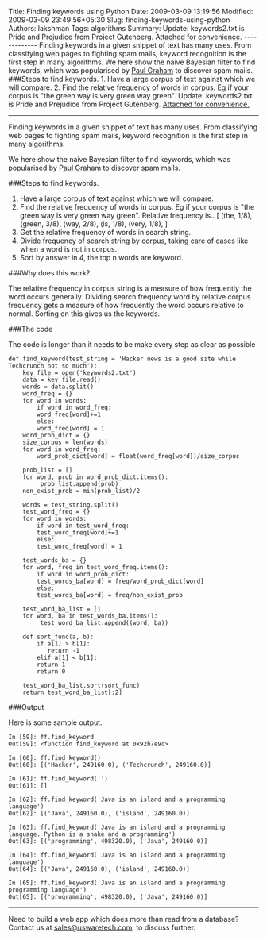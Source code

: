 Title: Finding keywords using Python
Date: 2009-03-09 13:19:56
Modified: 2009-03-09 23:49:56+05:30
Slug: finding-keywords-using-python
Authors: lakshman
Tags: algorithms
Summary: Update: keywords2.txt is Pride and Prejudice from Project Gutenberg. <a href='http://uswaretech.com/blog/wp-content/uploads/2009/03/keywords2.txt'>Attached for convenience.</a> ------------- Finding keywords in a given snippet of text has many uses. From classifying web pages to fighting spam mails, keyword recognition is the first step in many algorithms. We here show the naive Bayesian filter to find keywords, which was popularised by [Paul Graham](http://www.paulgraham.com/spam.html) to discover spam mails. ###Steps to find keywords. 1. Have a large corpus of text against which we will compare. 2. Find the relative frequency of words in corpus. Eg if your corpus is "the green way is very green way green".
Update: keywords2.txt is Pride and Prejudice from Project Gutenberg. <a href='http://uswaretech.com/blog/wp-content/uploads/2009/03/keywords2.txt'>Attached for convenience.</a>

-------------

Finding keywords in a given snippet of text has many uses. From classifying web pages to fighting spam mails, keyword recognition is the first step
in many algorithms.

We here show the naive Bayesian filter to find keywords, which was popularised by [Paul Graham](http://www.paulgraham.com/spam.html) to discover spam mails.

###Steps to find keywords.

1. Have a large corpus of text against which we will compare.
2. Find the relative frequency of words in corpus. Eg if your corpus is "the green way is very green way green".
Relative frequency is..
[
(the, 1/8),
(green, 3/8),
(way, 2/8),
(is, 1/8),
(very, 1/8),
]
3. Get the relative frequency of words in search string.
4. Divide frequency of search string by corpus, taking care of cases like when a word is not in corpus.
5. Sort by answer in 4, the top n words are keyword.

###Why does this work?

The relative frequency in corpus string is a measure of how frequently the word occurs generally. Dividing search frequency word by
relative corpus frequency gets a measure of how frequently the word occurs relative to normal. Sorting on this gives us the keywords.

###The code

The code is longer than it needs to be make every step as clear as possible

	def find_keyword(test_string = 'Hacker news is a good site while Techcrunch not so much'):
		key_file = open('keywords2.txt')
		data = key_file.read()
		words = data.split()
		word_freq = {}
		for word in words:
		    if word in word_freq:
			word_freq[word]+=1
		    else:
			word_freq[word] = 1
		word_prob_dict = {}
		size_corpus = len(words)
		for word in word_freq:
		    word_prob_dict[word] = float(word_freq[word])/size_corpus

		prob_list = []
		for word, prob in word_prob_dict.items():
		     prob_list.append(prob)
		non_exist_prob = min(prob_list)/2

		words = test_string.split()
		test_word_freq = {}
		for word in words:
		    if word in test_word_freq:
			test_word_freq[word]+=1
		    else:
			test_word_freq[word] = 1

		test_words_ba = {}
		for word, freq in test_word_freq.items():
		    if word in word_prob_dict:
			test_words_ba[word] = freq/word_prob_dict[word]
		    else:
			test_words_ba[word] = freq/non_exist_prob

		test_word_ba_list = []
		for word, ba in test_words_ba.items():
		     test_word_ba_list.append((word, ba))

		def sort_func(a, b):
		    if a[1] > b[1]:
		       return -1
		    elif a[1] < b[1]:
			return 1
		    return 0

		test_word_ba_list.sort(sort_func)
		return test_word_ba_list[:2]



###Output

Here is some sample output.

	In [59]: ff.find_keyword
	Out[59]: <function find_keyword at 0x92b7e9c>

	In [60]: ff.find_keyword()
	Out[60]: [('Hacker', 249160.0), ('Techcrunch', 249160.0)]

	In [61]: ff.find_keyword('')
	Out[61]: []

	In [62]: ff.find_keyword('Java is an island and a programming language')
	Out[62]: [('Java', 249160.0), ('island', 249160.0)]

	In [63]: ff.find_keyword('Java is an island and a programming language. Python is a snake and a programming')
	Out[63]: [('programming', 498320.0), ('Java', 249160.0)]

	In [64]: ff.find_keyword('Java is an island and a programming language')
	Out[64]: [('Java', 249160.0), ('island', 249160.0)]

	In [65]: ff.find_keyword('Java is an island and a programming  programming language')
	Out[65]: [('programming', 498320.0), ('Java', 249160.0)]


--------------------------------

Need to build a web app which does more than read from a database? Contact us at sales@uswaretech.com, to discuss further.
			  
		 

